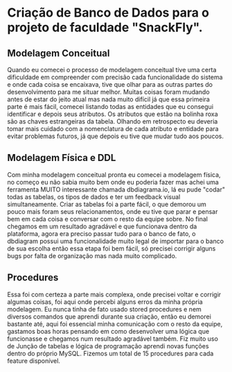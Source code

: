 Criação de Banco de Dados para o projeto de faculdade "SnackFly".
===

Modelagem Conceitual
---

Quando eu comecei o processo de modelagem conceitual tive uma certa dificuldade em compreender com precisão cada funcionalidade do sistema e onde cada coisa se encaixava, tive que olhar para as outras partes do desenvolvimento para me situar melhor. 
Muitas coisas foram mudando antes de estar do jeito atual mas nada muito difícil já que essa primeira parte é mais fácil, comecei listando todas as entidades que eu consegui identificar e depois seus atributos. 
Os atributos que estão na bolinha roxa são as chaves estrangeiras da tabela. Olhando em retrospecto eu deveria tomar mais cuidado com a nomenclatura de cada atributo e entidade para evitar problemas futuros, já que depois eu tive que mudar tudo aos poucos.


Modelagem Física e DDL
---
Com minha modelagem conceitual pronta eu comecei a modelagem física, no começo eu não sabia muito bem onde eu poderia fazer mas achei uma ferramenta MUITO interessante chamada dbdiagrama.io, lá eu pude "codar" todas as tabelas, os tipos de dados e ter um feedback visual simultaneamente. Criar as tabelas foi a parte fácil, o que demorou um pouco mais foram seus relacionamentos, onde eu tive que parar e pensar bem em cada coisa e conversar com o resto da equipe sobre. No final chegamos em um resultado agradável e que funcionava dentro da plataforma, agora era preciso passar tudo para o banco de fato, o dbdiagram possui uma funcionalidade muito legal de importar para o banco de sua escolha então essa etapa foi bem fácil, só precisei corrigir alguns bugs por falta de organização mas nada muito complicado.


Procedures
---
Essa foi com certeza a parte mais complexa, onde precisei voltar e corrigir algumas coisas, foi aqui onde percebi alguns erros da minha própria modelagem. Eu nunca tinha de fato usado stored procedures e nem diversos comandos que aprendi durante sua criação, então eu
demorei bastante até, aqui foi essencial minha comunicação com o resto da equipe, gastamos boas horas pensando em como desenvolver uma lógica que funcionasse e chegamos num resultado agradável também. Fiz muito uso de Junção de tabelas e lógica de programação aprendi novas funções dentro do próprio MySQL. Fizemos um total de 15 procedures para cada feature disponível.

